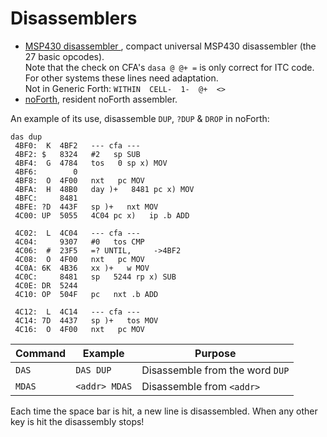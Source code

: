 # Disassemblers

- [MSP430 disassembler  ](MSP430-disassembler-v0.2.f), compact universal MSP430 disassembler (the 27 basic opcodes).   
Note that the check on CFA's `dasa @ @+ =` is only correct for ITC code.  
For other systems these lines need adaptation.  
Not in Generic Forth: `WITHIN  CELL-  1-  @+  <>`  
- [noForth](noForth), resident noForth assembler.  

An example of its use, disassemble `DUP`, `?DUP` & `DROP` in noForth:
```
das dup
 4BF0:  K  4BF2   --- cfa ---
 4BF2: $   8324   #2   sp SUB
 4BF4:  G  4784   tos   0 sp x) MOV
 4BF6:        0
 4BF8:  O  4F00   nxt   pc MOV
 4BFA:  H  48B0   day )+   8481 pc x) MOV
 4BFC:     8481
 4BFE: ?D  443F   sp )+   nxt MOV
 4C00: UP  5055   4C04 pc x)   ip .b ADD

 4C02:  L  4C04   --- cfa ---
 4C04:     9307   #0   tos CMP
 4C06:  #  23F5   =? UNTIL,     ->4BF2
 4C08:  O  4F00   nxt   pc MOV
 4C0A: 6K  4B36   xx )+   w MOV
 4C0C:     8481   sp   5244 rp x) SUB
 4C0E: DR  5244
 4C10: OP  504F   pc   nxt .b ADD

 4C12:  L  4C14   --- cfa ---
 4C14: 7D  4437   sp )+   tos MOV
 4C16:  O  4F00   nxt   pc MOV
 ```
 | Command | Example | Purpose |
 | ------- | ------- | ------- |
 | `DAS`   | `DAS DUP` | Disassemble from the word `DUP` |
 | `MDAS`  | `<addr> MDAS` | Disassemble from `<addr>` |
 
 Each time the space bar is hit, a new line is disassembled. When any other key is hit the disassembly stops!
 
